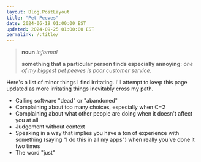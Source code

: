 ```yaml
---
layout: Blog.PostLayout
title: "Pet Peeves"
date: 2024-06-19 01:00:00 EST
updated: 2024-09-25 01:00:00 EST
permalink: /:title/
---
```


> **noun** _informal_
>
> **something that a particular person finds especially annoying:** _one of my biggest pet peeves is poor customer service._

Here's a list of minor things I find irritating. I'll attempt to keep this page updated as more irritating things inevitably cross my path.

- Calling software "dead" or "abandoned"
- Complaining about too many choices, especially when C=2
- Complaining about what other people are doing when it doesn't affect you at all
- Judgement without context
- Speaking in a way that implies you have a ton of experience with something (saying "I do this in all my apps") when really you've done it two times
- The word "just"
